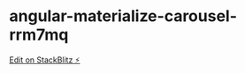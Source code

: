 # angular-materialize-carousel-rrm7mq

[Edit on StackBlitz ⚡️](https://stackblitz.com/edit/angular-materialize-carousel-rrm7mq)